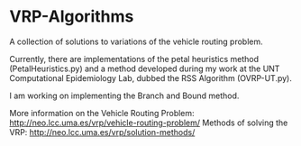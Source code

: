# VRP-Algorithms
A collection of solutions to variations of the vehicle routing problem.

Currently, there are implementations of the petal heuristics method (PetalHeuristics.py) and a method developed during my work at the UNT Computational Epidemiology Lab, dubbed the RSS Algorithm (OVRP-UT.py).

I am working on implementing the Branch and Bound method.

More information on the Vehicle Routing Problem: http://neo.lcc.uma.es/vrp/vehicle-routing-problem/
Methods of solving the VRP: http://neo.lcc.uma.es/vrp/solution-methods/
